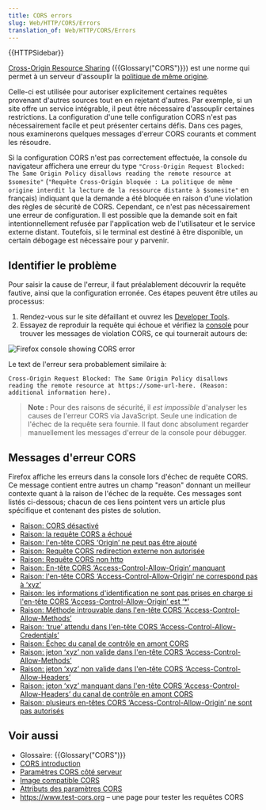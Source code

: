 ```yaml
---
title: CORS errors
slug: Web/HTTP/CORS/Errors
translation_of: Web/HTTP/CORS/Errors
---
```


{{HTTPSidebar}}

[Cross-Origin Resource Sharing](/fr/docs/Web/HTTP/CORS) ({{Glossary("CORS")}}) est une norme qui permet à un serveur d'assouplir la [politique de même origine](/fr/docs/Web/Security/Same-origin_policy).

Celle-ci est utilisée pour autoriser explicitement certaines requêtes provenant d'autres sources tout en en rejetant d'autres. Par exemple, si un site offre un service intégrable, il peut être nécessaire d'assouplir certaines restrictions. La configuration d'une telle configuration CORS n'est pas nécessairement facile et peut présenter certains défis. Dans ces pages, nous examinerons quelques messages d'erreur CORS courants et comment les résoudre.

Si la configuration CORS n'est pas correctement effectuée, la console du navigateur affichera une erreur du type `"Cross-Origin Request Blocked: The Same Origin Policy disallows reading the remote resource at $somesite"` (`"Requête Cross-Origin bloquée : La politique de même origine interdit la lecture de la ressource distante à $somesite"` en français) indiquant que la demande a été bloquée en raison d'une violation des règles de sécurité de CORS. Cependant, ce n'est pas nécessairement une erreur de configuration. Il est possible que la demande soit en fait intentionnellement refusée par l'application web de l'utilisateur et le service externe distant. Toutefois, si le terminal est destiné à être disponible, un certain débogage est nécessaire pour y parvenir.

## Identifier le problème

Pour saisir la cause de l'erreur, il faut préalablement découvrir la requête fautive, ainsi que la configuration erronée. Ces étapes peuvent être utiles au processus:

1. Rendez-vous sur le site défaillant et ouvrez les [Developer Tools](/fr/docs/Tools).
2. Essayez de reproduir la requête qui échoue et vérifiez la [console](/fr/docs/Tools/Web_Console) pour trouver les messages de violation CORS, ce qui tournerait autours de:

![Firefox console showing CORS error](cors-error2.png)

Le text de l'erreur sera probablement similaire à:

```
Cross-Origin Request Blocked: The Same Origin Policy disallows
reading the remote resource at https://some-url-here. (Reason:
additional information here).
```

> **Note :** Pour des raisons de sécurité, il _est impossible_ d'analyser les causes de l'erreur CORS via JavaScript. Seule une indication de l'échec de la requête sera fournie. Il faut donc absolument regarder manuellement les messages d'erreur de la console pour débugger.

## Messages d'erreur CORS

Firefox affiche les erreurs dans la console lors d'échec de requête CORS. Ce message contient entre autres un champ "reason" donnant un meilleur contexte quant à la raison de l'échec de la requête. Ces messages sont listés ci-dessous; chacun de ces liens pointent vers un article plus spécifique et contenant des pistes de solution.

- [Raison: CORS désactivé](/fr/docs/Web/HTTP/CORS/Errors/CORSDisabled)
- [Raison: la requête CORS a échoué](/fr/docs/Web/HTTP/CORS/Errors/CORSDidNotSucceed)
- [Raison: l'en-tête CORS ‘Origin’ ne peut pas être ajouté](/fr/docs/Web/HTTP/CORS/Errors/CORSOriginHeaderNotAdded)
- [Raison: Requête CORS redirection externe non autorisée](/fr/docs/Web/HTTP/CORS/Errors/CORSExternalRedirectNotAllowed)
- [Raison: Requête CORS non http](/fr/docs/Web/HTTP/CORS/Errors/CORSRequestNotHttp)
- [Raison: En-tête CORS ‘Access-Control-Allow-Origin’ manquant](/fr/docs/Web/HTTP/CORS/Errors/CORSMissingAllowOrigin)
- [Raison: l'en-tête CORS ‘Access-Control-Allow-Origin’ ne correspond pas à ‘xyz’](/fr/docs/Web/HTTP/CORS/Errors/CORSAllowOriginNotMatchingOrigin)
- [Raison: les informations d'identification ne sont pas prises en charge si l'en-tête CORS ‘Access-Control-Allow-Origin’ est ‘\*’](/fr/docs/Web/HTTP/CORS/Errors/CORSNotSupportingCredentials)
- [Raison: Méthode introuvable dans l'en-tête CORS 'Access-Control-Allow-Methods’](/fr/docs/Web/HTTP/CORS/Errors/CORSMethodNotFound)
- [Raison: ‘true’ attendu dans l'en-tête CORS ‘Access-Control-Allow-Credentials’](/fr/docs/Web/HTTP/CORS/Errors/CORSMissingAllowCredentials)
- [Raison: Échec du canal de contrôle en amont CORS](/fr/docs/Web/HTTP/CORS/Errors/CORSPreflightDidNotSucceed)
- [Raison: jeton ‘xyz’ non valide dans l'en-tête CORS ‘Access-Control-Allow-Methods’](/fr/docs/Web/HTTP/CORS/Errors/CORSInvalidAllowMethod)
- [Raison: jeton ‘xyz’ non valide dans l'en-tête CORS ‘Access-Control-Allow-Headers’](/fr/docs/Web/HTTP/CORS/Errors/CORSInvalidAllowHeader)
- [Raison: jeton ‘xyz’ manquant dans l'en-tête CORS ‘Access-Control-Allow-Headers’ du canal de contrôle en amont CORS](/fr/docs/Web/HTTP/CORS/Errors/CORSMissingAllowHeaderFromPreflight)
- [Raison: plusieurs en-têtes CORS ‘Access-Control-Allow-Origin’ ne sont pas autorisés](/fr/docs/Web/HTTP/CORS/Errors/CORSMultipleAllowOriginNotAllowed)

## Voir aussi

- Glossaire: {{Glossary("CORS")}}
- [CORS introduction](/fr/docs/Web/HTTP/CORS)
- [Paramètres CORS côté serveur](/fr/docs/Web/HTTP/Server-Side_Access_Control)
- [Image compatible CORS](/fr/docs/Web/HTML/CORS_enabled_image)
- [Attributs des paramètres CORS](/fr/docs/Web/HTML/CORS_settings_attributes)
- <https://www.test-cors.org> – une page pour tester les requêtes CORS
